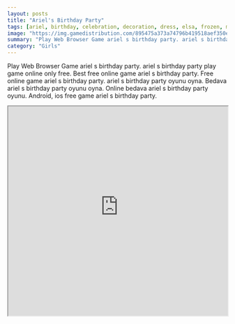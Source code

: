 ```yaml
---
layout: posts
title: "Ariel's Birthday Party"
tags: [ariel, birthday, celebration, decoration, dress, elsa, frozen, mermaid, party, princesses, rapunzel, sweet, 16, free, online, games, oyna, game, free, games, play, play, games]
image: "https://img.gamedistribution.com/895475a373a74796b419518aef350e53.jpg"
summary: "Play Web Browser Game ariel s birthday party. ariel s birthday party play game online only free. Best free online game ariel s birthday party. Free online game ariel s birthday party. ariel s birthday party oyunu oyna. Bedava ariel s birthday party oyunu oyna. Online bedava ariel s birthday party oyunu. Android, ios free game ariel s birthday party."
category: "Girls"
---
```


Play Web Browser Game ariel s birthday party. ariel s birthday party play game online only free. Best free online game ariel s birthday party. Free online game ariel s birthday party. ariel s birthday party oyunu oyna. Bedava ariel s birthday party oyunu oyna. Online bedava ariel s birthday party oyunu. Android, ios free game ariel s birthday party.

<iframe width="100%" height="480px;" src="https://flash.gamedistribution.com?game=895475a373a74796b419518aef350e53"></iframe>